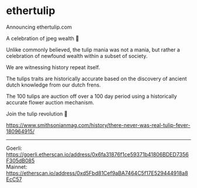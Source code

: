# ethertulip

Announcing ethertulip.com

A celebration of jpeg wealth 🌷

Unlike commonly believed, the tulip mania was not a mania, but rather a celebration of newfound wealth within a subset of society.

We are witnessing history repeat itself.

The tulips traits are historically accurate based on the discovery of ancient dutch knowledge from our dutch frens.

The 100 tulips are auction off over a 100 day period using a historically accurate flower auction mechanism.

Join the tulip revolution 🌷

https://www.smithsonianmag.com/history/there-never-was-real-tulip-fever-180964915/

---

Goerli: https://goerli.etherscan.io/address/0x6fa31876f1ce59371b41806BDED7356F305dB085  
Mainnet: https://etherscan.io/address/0xd5Fbd81Cef9aBA7464C5f17E529444918a8EcC57
